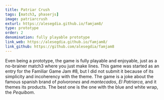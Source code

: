 ```yaml
---
title: Patriar Crush
tags: [match3, phaserjs]
image: patriarcrush
exturl: https://alesegdia.github.io/famjam8/
type: prototype
order: 2
denomination: fully playable prototype
link_web: https://alesegdia.github.io/famjam8/
link_github: https://github.com/alesegdia/famjam8
---
```


Even being a prototype, the game is fully playable and enjoyable, just as a no-brainer match3 where you just make lines. This game was started as an entry for the Familiar Game Jam #8, but I did not submit it because of its simplicity and incoherency with the theme. The game is a joke about the famous spanish brand of *polvorones* and *mantecados*, *El Patriarca*, and it themes its products. The best one is the one with the blue and white wrap, the *Pequibom*.

